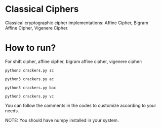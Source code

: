 # Classical Ciphers 

Classical cryptographic cipher implementations: Affine Cipher, Bigram Affine Cipher, Vigenere Cipher.

# How to run?

For shift cipher, affine cipher, bigram affine cipher, vigenere cipher:

    python3 crackers.py sc
    
    python3 crackers.py ac

    python3 crackers.py bac

    python3 crackers.py vc

You can follow the comments in the codes to customize according to your needs.

NOTE: You should have numpy installed in your system.
